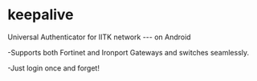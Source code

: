 # keepalive
Universal Authenticator for IITK network --- on Android

-Supports both Fortinet and Ironport Gateways and switches seamlessly.

-Just login once and forget!


